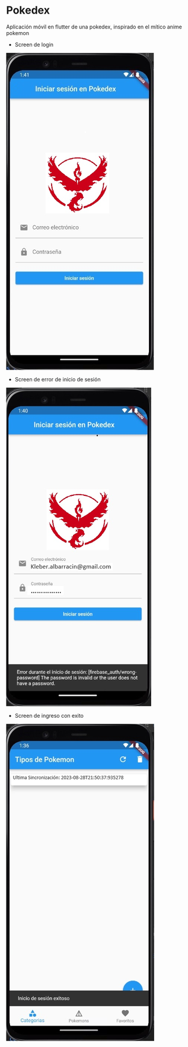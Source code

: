 # Pokedex

Aplicación móvil en flutter de una pokedex, inspirado en el mítico anime pokemon 

- Screen de login

![Screenshot_2](https://github.com/AndresA-epn/AMoviles_Pokedex/blob/main/Screen1.jpg)

- Screen de error de inicio de sesión 

![Screenshot_3](https://github.com/AndresA-epn/AMoviles_Pokedex/blob/main/Screen2.jpg)

- Screen de ingreso con exito

![Screenshot_4](https://github.com/AndresA-epn/AMoviles_Pokedex/blob/main/Screen3.jpg)

 
